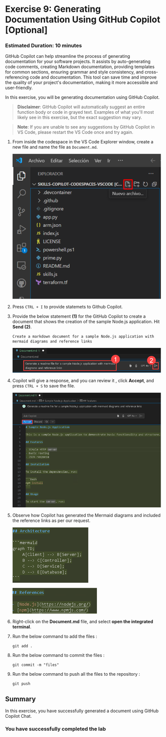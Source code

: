 # Exercise 9: Generating Documentation Using GitHub Copilot [Optional]

### Estimated Duration: 10 minutes

GitHub Copilot can help streamline the process of generating documentation for your software projects. It assists by auto-generating code comments, creating Markdown documentation, providing templates for common sections, ensuring grammar and style consistency, and cross-referencing code and documentation. This tool can save time and improve the quality of your project's documentation, making it more accessible and user-friendly.

In this exercise, you will be generating documentation using GitHub Copilot.

>**Disclaimer**: GitHub Copilot will automatically suggest an entire function body or code in grayed text. Examples of what you'll most likely see in this exercise, but the exact suggestion may vary.

>**Note**: If you are unable to see any suggestions by GitHub Copilot in VS Code, please restart the VS Code once and try again. 

1. From inside the codespace in the VS Code Explorer window, create a new file and name the file as `Document.md`.

    ![](../media/chat-code-new.png)

1. Press `CTRL + I` to provide statemets to Github Copilot.

1. Provide the below statement **(1)** for the GitHub Copilot to create a document that shows the creation of the sample Node.js application. Hit **Send (2)**.

    ```
    Create a markdown document for a sample Node.js application with mermaid diagrams and reference links
    ```

      ![](../media/hub20.png)

1.  Copilot will give a response, and you can review it , click **Accept**, and press `CTRL + S` to save the file.

       ![](../media/hub21.png)

1.  Observe how Copilot has generated the Mermaid diagrams and included the reference links as per our request.

       ![](../media/hub22.png)
    
       ![](../media/hub23.png)

1. Right-click on the **Document.md** file, and select **open the integrated terminal**.

1. Run the below command to add the files :

    ```
    git add .
    ```
1. Run the below command to commit the files :

    ```
    git commit -m "files"
    ```

1. Run the below command to push all the files to the repository :

    ```
    git push
    ```
    
## Summary

In this exercise, you have successfully generated a document using GitHub Copilot Chat.

### You have successfully completed the lab
